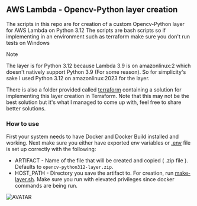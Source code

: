 ## AWS Lambda - Opencv-Python layer creation

The scripts in this repo are for creation of a custom Opencv-Python layer for AWS Lambda on Python 3.12
The scripts are bash scripts so if implementing in an environment such as terraform make sure you don't run tests on Windows

>[!NOTE]
>The layer is for Python 3.12 because Lambda 3.9 is on amazonlinux:2 which doesn't natively support Python 3.9 (For some reason).
>So for simplicity's sake I used Python 3.12 on amazonlinux:2023 for the layer.
  
There is also a folder provided called [terraform](terraform/) containing a solution for implementing this layer creation in Terraform. Note that this may not be the best solution but it's what I managed to come up with, feel free to share better solutions.

### How to use
First your system needs to have Docker and Docker Build installed and working.
Next make sure you either have exported env variables or [.env](.env) file is set up correctly with the following:
 * ARTIFACT - Name of the file that will be created and copied ( .zip file ). Defaults to `opencv-python312-layer.zip`.
 * HOST_PATH - Directory you save the artifact to.
For creation, run [make-layer.sh](make-layer.sh). Make sure you run with elevated privileges since docker commands are being run.

![AVATAR](https://images.weserv.nl/?url=avatars.githubusercontent.com/u/73277118?v=4&width=50&height=50&mask=circle&maxage=7d
)
